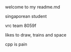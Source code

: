 welcome to my readme.md

singaporean student

vrc team 8059f

likes to draw, trains and space


cpp is pain
